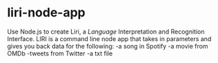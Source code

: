 # liri-node-app

Use Node.js to create Liri,  a _Language_ Interpretation and Recognition Interface. LIRI is a command line node app that takes in parameters and gives you back data for the following:
-a song in Spotify
-a movie from OMDb
-tweets from Twitter
-a txt file 